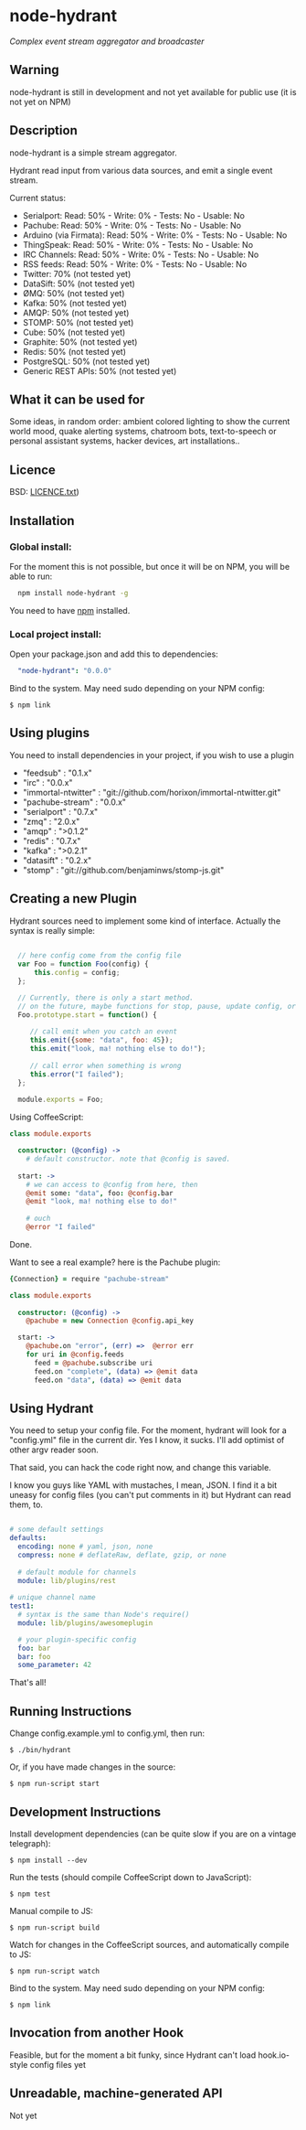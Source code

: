 # node-hydrant

*Complex event stream aggregator and broadcaster*

## Warning

  node-hydrant is still in development and not yet available for public use (it is not yet on NPM)

## Description

  node-hydrant is a simple stream aggregator.

  Hydrant read input from various data sources, and emit a single event stream.
  
  Current status: 

* Serialport: Read: 50% - Write: 0% - Tests: No - Usable: No
* Pachube: Read: 50% - Write: 0% - Tests: No - Usable: No
* Arduino (via Firmata): Read: 50% - Write: 0% - Tests: No - Usable: No
* ThingSpeak: Read: 50% - Write: 0% - Tests: No - Usable: No
* IRC Channels:  Read: 50% - Write: 0% - Tests: No - Usable: No
* RSS feeds: Read: 50% - Write: 0% - Tests: No - Usable: No
* Twitter:  70% (not tested yet)
* DataSift:  50% (not tested yet)
* ØMQ:  50% (not tested yet)
* Kafka:  50% (not tested yet)
* AMQP:  50% (not tested yet)
* STOMP:  50% (not tested yet)
* Cube:  50% (not tested yet)
* Graphite: 50% (not tested yet)
* Redis: 50% (not tested yet)
* PostgreSQL: 50% (not tested yet)
* Generic REST APIs:  50% (not tested yet)

## What it can be used for

  Some ideas, in random order: ambient colored lighting to show the current world mood, quake alerting systems, chatroom bots,
  text-to-speech or personal assistant systems, hacker devices, art installations..

## Licence

  BSD: [LICENCE.txt](https://github.com/daizoru/hook.io-hydrant/blob/master/LICENCE.txt))
  
## Installation

### Global install:

  For the moment this is not possible, but once it will be on NPM, you will be able to run:
  
``` bash
  npm install node-hydrant -g
```

  You need to have [npm](http://npmjs.org) installed.

### Local project install:

  Open your package.json and add this to dependencies:

``` yaml
  "node-hydrant": "0.0.0"
```

  Bind to the system. May need sudo depending on your NPM config:
  
    $ npm link

## Using plugins

  You need to install dependencies in your project,
  if you wish to use a plugin

*  "feedsub"           : "0.1.x"
*  "irc"               : "0.0.x"
*  "immortal-ntwitter" : "git://github.com/horixon/immortal-ntwitter.git"
*  "pachube-stream"    : "0.0.x"
*  "serialport"        : "0.7.x"
*  "zmq"               : "2.0.x"
*  "amqp"              : ">0.1.2"
*  "redis"             : "0.7.x"
*  "kafka"             : ">0.2.1"
*  "datasift"          : "0.2.x"
*  "stomp"              : "git://github.com/benjaminws/stomp-js.git"
  
## Creating a new Plugin

  Hydrant sources need to implement some kind of interface.
  Actually the syntax is really simple:
  
``` javascript 
  
  // here config come from the config file
  var Foo = function Foo(config) {
      this.config = config;
  };

  // Currently, there is only a start method.
  // on the future, maybe functions for stop, pause, update config, or debug?
  Foo.prototype.start = function() {
  
     // call emit when you catch an event
     this.emit({some: "data", foo: 45});
     this.emit("look, ma! nothing else to do!");
     
     // call error when something is wrong
     this.error("I failed");
  };
  
  module.exports = Foo;
``` 


  Using CoffeeScript:
  
``` coffeescript 
class module.exports

  constructor: (@config) -> 
    # default constructor. note that @config is saved.
    
  start: ->
    # we can access to @config from here, then
    @emit some: "data", foo: @config.bar
    @emit "look, ma! nothing else to do!"
    
    # ouch
    @error "I failed"
``` 

  Done.

  Want to see a real example? here is the Pachube plugin:
  
``` coffeescript 
{Connection} = require "pachube-stream"

class module.exports
  
  constructor: (@config) ->
    @pachube = new Connection @config.api_key

  start: -> 
    @pachube.on "error", (err) =>  @error err
    for uri in @config.feeds
      feed = @pachube.subscribe uri
      feed.on "complete", (data) => @emit data
      feed.on "data", (data) => @emit data
``` 


## Using Hydrant

  You need to setup your config file. 
  For the moment, hydrant will look for a "config.yml" file in the current dir.
  Yes I know, it sucks. I'll add optimist of other argv reader soon.
  
  That said, you can hack the code right now, and change this variable.
  
  I know you guys like YAML with mustaches, I mean, JSON.
  I find it a bit uneasy for config files (you can't put comments in it)
  but Hydrant can read them, to.

  
  
``` yaml

# some default settings
defaults:
  encoding: none # yaml, json, none
  compress: none # deflateRaw, deflate, gzip, or none 
  
  # default module for channels
  module: lib/plugins/rest
  
# unique channel name
test1:
  # syntax is the same than Node's require()
  module: lib/plugins/awesomeplugin

  # your plugin-specific config
  foo: bar
  bar: foo
  some_parameter: 42
``` 

  That's all!

## Running Instructions

  Change config.example.yml to config.yml, then run:
  
    $ ./bin/hydrant
  
  Or, if you have made changes in the source:
  
    $ npm run-script start

## Development Instructions

  Install development dependencies (can be quite slow if you are on a vintage telegraph):

    $ npm install --dev


  Run the tests (should compile CoffeeScript down to JavaScript):
  
    $ npm test
 
 
  Manual compile to JS:
  
    $ npm run-script build
  
    
  Watch for changes in the CoffeeScript sources, and automatically compile to JS:
  
    $ npm run-script watch
        
  
  Bind to the system. May need sudo depending on your NPM config:
  
    $ npm link

## Invocation from another Hook

  Feasible, but for the moment a bit funky, since Hydrant can't load hook.io-style config files yet

## Unreadable, machine-generated API

  Not yet

